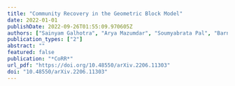 ```yaml
---
title: "Community Recovery in the Geometric Block Model"
date: 2022-01-01
publishDate: 2022-09-26T01:55:09.970605Z
authors: ["Sainyam Galhotra", "Arya Mazumdar", "Soumyabrata Pal", "Barna Saha"]
publication_types: ["2"]
abstract: ""
featured: false
publication: "*CoRR*"
url_pdf: "https://doi.org/10.48550/arXiv.2206.11303"
doi: "10.48550/arXiv.2206.11303"
---
```



